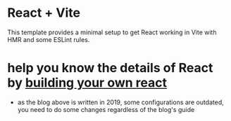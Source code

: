 # React + Vite
This template provides a minimal setup to get React working in Vite with HMR and some ESLint rules.

# help you know the details of React by [building your own react](https://pomb.us/build-your-own-react/)
- as the blog above is written in 2019, some configurations are outdated, you need to do some changes regardless of the blog's guide 

# 

